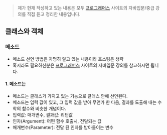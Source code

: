 > 제가 현재 작성하고 있는 내용은 모두 [프로그래머스]( https://programmers.co.kr/learn ) 사이트의 자바입문/중급 강의를 직접 듣고 정리한 내용입니다.



## 클래스와 객체

### 메소드

- 메소드 선언 방법은 자명히 알고 있는 내용이라 포스팅은 생략
- 혹시라도 필요하신분은 [프로그래머스]( https://programmers.co.kr/learn ) 사이트의 자바입문 강의를 참고하시면 됩니다.



#### 1. 메소드는

- 메소드는 클래스가 가지고 있는 기능으로 클래스 안에 선언된다.
- 메소드는 입력 값이 있고, 그 입력 값을 받아 무언가 한 다음, 결과를 도출해 내는 수학의 함수와 비슷한 개념이다.
- 입력값: 매개변수, 결과값: 리턴값
- 인자(Argument): 어떤 함수 호출시, 전달되는 값
- 매개변수(Parameter): 전달 된 인자를 받아들이는 변수
